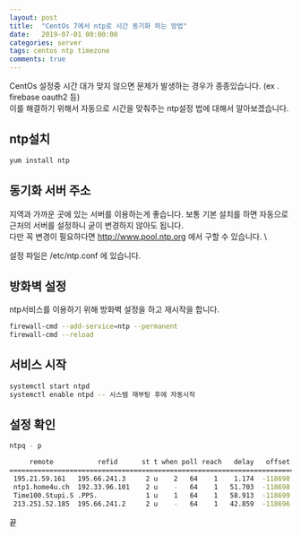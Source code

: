 ```yaml
---
layout: post
title:  "CentOs 7에서 ntp로 시간 동기화 하는 방법"
date:   2019-07-01 00:00:00
categories: server
tags: centos ntp timezone 
comments: true
---
```


CentOs 설정중 시간 대가 맞지 않으면 문제가 발생하는 경우가 종종있습니다. (ex . firebase oauth2 등) \
이를 해결하기 위해서 자동으로 시간을 맞춰주는 ntp설정 법에 대해서 알아보겠습니다. 

## ntp설치

``` bash
yum install ntp

```

## 동기화 서버 주소

지역과 가까운 곳에 있는 서버를 이용하는게 좋습니다. 보통 기본 설치를 하면 자동으로 근처의 서버를 설정하니 굳이 변경하지 않아도 됩니다. \
다만 꼭 변경이 필요하다면 http://www.pool.ntp.org 에서 구할 수 있습니다. \

설정 파일은 /etc/ntp.conf 에 있습니다.

## 방화벽 설정

ntp서비스를 이용하기 위해 방화벽 설정을 하고 재시작을 합니다.

``` bash
firewall-cmd --add-service=ntp --permanent
firewall-cmd --reload
```

## 서비스 시작

```bash
systemctl start ntpd
systemctl enable ntpd -- 시스템 재부팅 후에 자동시작
```

## 설정 확인

```bash
ntpq - p

     remote           refid      st t when poll reach   delay   offset  jitter
==============================================================================
 195.21.59.161   195.66.241.3     2 u    2   64    1    1.174  -118698   0.132
 ntp1.home4u.ch  192.33.96.101    2 u    -   64    1   51.703  -118698   0.018
 Time100.Stupi.S .PPS.            1 u    1   64    1   58.913  -118699   0.000
 213.251.52.185  195.66.241.2     2 u    -   64    1   42.859  -118696   0.000

```

끝